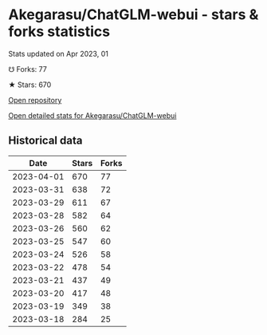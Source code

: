 # Akegarasu/ChatGLM-webui - stars & forks statistics

Stats updated on Apr 2023, 01

☋ Forks: 77

★ Stars: 670

[Open repository](https://github.com/Akegarasu/ChatGLM-webui)

[Open detailed stats for Akegarasu/ChatGLM-webui](https://reviewgithub.com/rep/Akegarasu/ChatGLM-webui)

## Historical data
| Date | Stars | Forks |
|------|-------|-------|
| 2023-04-01 | 670 | 77 | 
| 2023-03-31 | 638 | 72 | 
| 2023-03-29 | 611 | 67 | 
| 2023-03-28 | 582 | 64 | 
| 2023-03-26 | 560 | 62 | 
| 2023-03-25 | 547 | 60 | 
| 2023-03-24 | 526 | 58 | 
| 2023-03-22 | 478 | 54 | 
| 2023-03-21 | 437 | 49 | 
| 2023-03-20 | 417 | 48 | 
| 2023-03-19 | 349 | 38 | 
| 2023-03-18 | 284 | 25 | 

